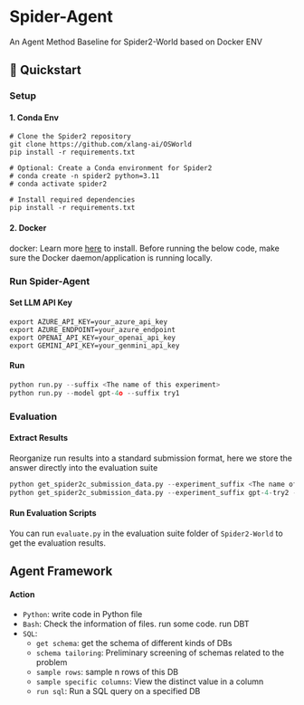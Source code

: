 # Spider-Agent

An Agent Method Baseline for Spider2-World based on Docker ENV


## 🚀 Quickstart

### Setup

#### 1. Conda Env
```
# Clone the Spider2 repository
git clone https://github.com/xlang-ai/OSWorld
pip install -r requirements.txt

# Optional: Create a Conda environment for Spider2
# conda create -n spider2 python=3.11
# conda activate spider2

# Install required dependencies
pip install -r requirements.txt
```
#### 2. Docker

docker: Learn more [here](https://docs.docker.com/get-started/get-docker/) to install. Before running the below code, make sure the Docker daemon/application is running locally.


### Run Spider-Agent

#### Set LLM API Key

```
export AZURE_API_KEY=your_azure_api_key
export AZURE_ENDPOINT=your_azure_endpoint
export OPENAI_API_KEY=your_openai_api_key
export GEMINI_API_KEY=your_genmini_api_key
```

#### Run 


```python
python run.py --suffix <The name of this experiment>
python run.py --model gpt-4o --suffix try1
```



### Evaluation

#### Extract Results

Reorganize run results into a standard submission format, here we store the answer directly into the evaluation suite

```python
python get_spider2c_submission_data.py --experiment_suffix <The name of this experiment> --results_folder_name <Standard Submission Folders>
python get_spider2c_submission_data.py --experiment_suffix gpt-4-try2 --results_folder_name ../Spider2-World/evaluation_suite/gpt-4-try1
```

#### Run Evaluation Scripts

You can run `evaluate.py` in the evaluation suite folder of `Spider2-World` to get the evaluation results.


## Agent Framework

#### Action

- `Python`: write code in Python file
- `Bash`: Check the information of files. run some code. run DBT
- `SQL`:
  - `get schema`: get the schema of different kinds of DBs
  - `schema tailoring`: Preliminary screening of schemas related to the problem
  - `sample rows`: sample n rows of this DB
  - `sample specific columns`: View the distinct value in a column
  - `run sql`: Run a SQL query on a specified DB


